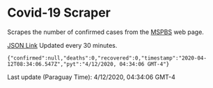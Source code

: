 # Covid-19 Scraper

Scrapes the number of confirmed cases from the [MSPBS](https://www.mspbs.gov.py/covid-19.php) web page.

[JSON Link](https://jmayalag.github.io/covid19-scrape/cases.json)
Updated every 30 minutes.
```
{"confirmed":null,"deaths":0,"recovered":0,"timestamp":"2020-04-12T08:34:06.547Z","pyt":"4/12/2020, 04:34:06 GMT-4"}
```
Last update (Paraguay Time): 4/12/2020, 04:34:06 GMT-4